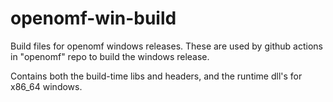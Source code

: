 # openomf-win-build

Build files for openomf windows releases. These are used by github actions in "openomf" repo
to build the windows release.

Contains both the build-time libs and headers, and the runtime dll's for x86_64 windows.
